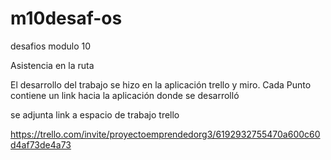 # m10desaf-os
desafios modulo 10

Asistencia en la ruta

El desarrollo del trabajo se hizo en la aplicación trello y miro.
Cada Punto contiene un link hacia la aplicación donde se desarrolló

se adjunta link a espacio de trabajo trello

https://trello.com/invite/proyectoemprendedorg3/6192932755470a600c60d4af73de4a73
